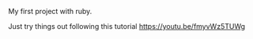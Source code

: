 
My first project with ruby.

Just try things out following this tutorial https://youtu.be/fmyvWz5TUWg

